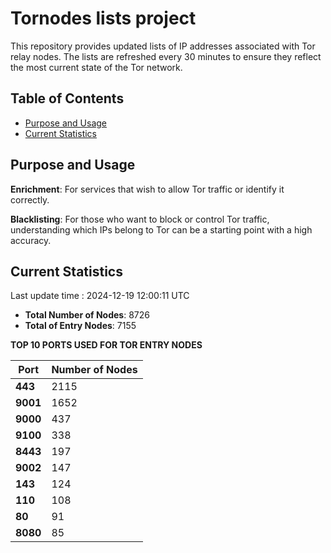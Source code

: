 # Tornodes lists project

This repository provides updated lists of IP addresses associated with Tor relay nodes. The lists are refreshed every 30 minutes to ensure they reflect the most current state of the Tor network.

## Table of Contents

- [Purpose and Usage](#purpose-and-usage)
- [Current Statistics](#current-statistics)


## Purpose and Usage

**Enrichment**: For services that wish to allow Tor traffic or identify it correctly.

**Blacklisting**: For those who want to block or control Tor traffic, understanding which IPs belong to Tor can be a starting point with a high accuracy.

## Current Statistics

Last update time : 2024-12-19 12:00:11 UTC

- **Total Number of Nodes**: 8726
- **Total of Entry Nodes**: 7155

**TOP 10 PORTS USED FOR TOR ENTRY NODES**

| **Port** | **Number of Nodes** |
|------|-----------------|
| **443**   | 2115  |
| **9001**   | 1652  |
| **9000**   | 437  |
| **9100**   | 338  |
| **8443**   | 197  |
| **9002**   | 147  |
| **143**   | 124  |
| **110**   | 108  |
| **80**   | 91  |
| **8080**   | 85  |

